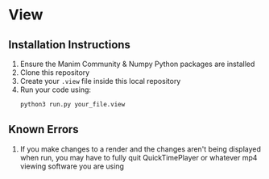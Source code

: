 # View

## Installation Instructions

1. Ensure the Manim Community & Numpy Python packages are installed
2. Clone this repository
3. Create your `.view` file inside this local repository
4. Run your code using:
   ```bash
   python3 run.py your_file.view

## Known Errors
1. If you make changes to a render and the changes aren't being displayed when run, you may have to fully quit QuickTimePlayer or whatever mp4 viewing software you are using
